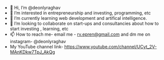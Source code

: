 - 👋 Hi, I’m @deonlyraghav
- 👀 I’m interested in entrepreneurship and investing, programming, etc
- 🌱 I’m currently learning web development and artifical intelligence.
- 💞️ I’m looking to collaborate on start-ups and consultancies about how to start investing , learning, etc
- 📫 How to reach me-
email me - rv.epren@gmail.com 
and
dm me on instagram- @deonlyraghav
- My YouTube channel link- https://www.youtube.com/channel/UCyt_2V-MAnKDkw7TpJ_AkQg
<!---
deonlyraghav/deonlyraghav is a ✨ special ✨ repository because its `README.md` (this file) appears on your GitHub profile.
You can click the Preview link to take a look at your changes.
--->

